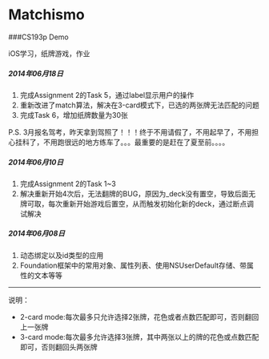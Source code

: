 Matchismo
=========

###CS193p Demo

iOS学习，纸牌游戏，作业

##### 2014年06月18日 
1. 完成Assignment 2的Task 5，通过label显示用户的操作
2. 重新改进了match算法，解决在3-card模式下，已选的两张牌无法匹配的问题
3. 完成Task 6，增加纸牌数量为30张

P.S. 3月报名驾考，昨天拿到驾照了！！！终于不用请假了，不用起早了，不用担心挂科了，不用跑很远的地方练车了。。。最重要的是赶在了夏至前。。。。


##### 2014年06月10日 
1. 完成Assignment 2的Task 1~3
2. 解决重新开始4次后，无法翻牌的BUG，原因为_deck没有置空，导致后面无牌可取，每次重新开始游戏后置空，从而触发初始化新的deck，通过断点调试解决

##### 2014年06月08日 
1. 动态绑定以及id类型的应用
2. Foundation框架中的常用对象、属性列表、使用NSUserDefault存储、带属性的文本等等


---------------------
说明：

+ 2-card mode:每次最多只允许选择2张牌，花色或者点数匹配即可，否则翻回上一张牌
+ 3-card mode:每次最多允许选择3张牌，其中两张以上的牌的花色或点数匹配即可，否则翻回头两张牌